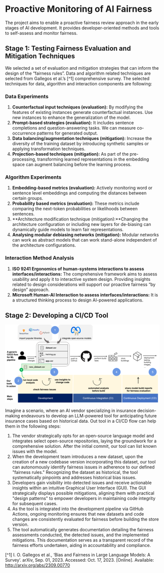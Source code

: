 # Proactive Monitoring of AI Fairness

The project aims to enable a proactive fairness review approach in the early stages of AI development. It provides developer-oriented methods and tools to self-assess and monitor fairness.

## Stage 1: Testing Fairness Evaluation and Mitigation Techniques

We selected a set of evaluation and mitigation strategies that can inform the design of the “fairness rules”. Data and algorithm related techniques are selected from Gallegos et al.’s [^1] comprehensive survey. The selected techniques for data, algorithm and interaction components are following:

### Data Experiments

1.  **Counterfactual input techniques (evaluation):** By modifying the features of existing instances generate counterfactual instances. Use new instances to enhance the generalization of the model.
2.  **Prompt-based strategies (evaluation):** It includes sentence completions and question-answering tasks. We can measure co-occurrence patterns for generated output.
3.  **Data balancing/augmentation techniques (mitigation):** Increase the diversity of the training dataset by introducing synthetic samples or applying transformation techniques.
4.  **Projection-based techniques (mitigation):** As part of the pre-processing, transforming learned representations in the embedding space can augment balancing before the learning process.

### Algorithm Experiments

1. **Embedding-based metrics (evaluation):** Actively monitoring word or sentence level embeddings and computing the distances between certain groups.
2. **Probability based metrics (evaluation):** These metrics include comparing the next-token probabilities or likelihoods between sentences.
3. **Architecture modification technique (mitigation):**Changing the architecture configuration or including new layers for de-biasing can dynamically guide models to learn fair representations.
4. **Analysing modular debiasing networks (mitigation):** Modular networks can work as abstract models that can work stand-alone independent of the architecture configurations.


### Interaction Method Analysis

1. **ISO 9241 Ergonomics of human-systems interactions to assess interfaces/interactions:** The comprehensive framework aims to assess usability and apply it to interactive system design. Providing insights related to design considerations will support our proactive fairness “by design” approach.
2. **Microsoft Human-AI Interaction to assess interfaces/interactions:** It is a structured thinking process to design AI-powered applications.


## Stage 2: Developing a CI/CD Tool

![](./media/illustration.png)

Imagine a scenario, where an AI vendor specializing in insurance decision-making endeavours to develop an LLM-powered tool for anticipating future insurance cases based on historical data. Out tool in a CI/CD flow can help them in the following steps:

1.	The vendor strategically opts for an open-source language model and integrates select open-source repositories, laying the groundwork for a comprehensive solution. After the initial commit, our tool can list known issues with the model.
2.	When the development team introduces a new dataset, upon the creation of a new codebase version incorporating this dataset, our tool can autonomously identify fairness issues in adherence to our defined "fairness rules." Recognizing the dataset as historical, the tool systematically pinpoints and addresses historical bias issues.
3.	Developers gain visibility into detected issues and receive actionable insights within an intuitive Graphical User Interface (GUI). The GUI strategically displays possible mitigations, aligning them with practical "design patterns" to empower developers in maintaining code integrity for subsequent cases.
4.	As the tool is integrated into the development pipeline via GitHub Actions, ongoing monitoring ensures that new datasets and code changes are consistently evaluated for fairness before building the store version.
5.	The tool automatically generates documentation detailing the fairness assessments conducted, the detected issues, and the implemented mitigations. This documentation serves as a transparent record of the fairness efforts undertaken, aiding in accountability and compliance.


[^1] I. O. Gallegos et al., ‘Bias and Fairness in Large Language Models: A Survey’. arXiv, Sep. 01, 2023. Accessed: Oct. 17, 2023. [Online]. Available: http://arxiv.org/abs/2309.00770 